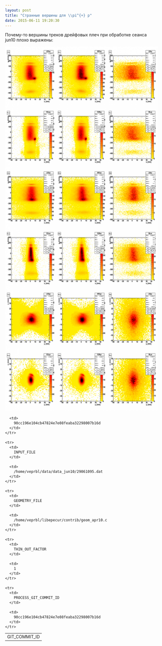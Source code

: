 ```yaml
---
layout: post
title: "Странные вершины для \\pi^{+} p"
date: 2015-06-11 19:20:30
---
```


Почему-то вершины треков дрейфовых плеч при обработке сеанса jun10 плохо выражены:

<img src="/assets/piplusp_vertexes.png" alt="" height="1200" width="594" />

<!--break-->

<table border="0">
  <tbody>
    <tr>
      <td>
        GIT_COMMIT_ID
      </td>
      
      <td>
        90cc196e104cb47824e7e08feaba32298007b16d
      </td>
    </tr>
    
    <tr>
      <td>
        INPUT_FILE
      </td>
      
      <td>
        /home/veprbl/data/data_jun10/29061095.dat
      </td>
    </tr>
    
    <tr>
      <td>
        GEOMETRY_FILE
      </td>
      
      <td>
        /home/veprbl/libepecur/contrib/geom_apr10.c
      </td>
    </tr>
    
    <tr>
      <td>
        THIN_OUT_FACTOR
      </td>
      
      <td>
        1
      </td>
    </tr>
    
    <tr>
      <td>
        PROCESS_GIT_COMMIT_ID
      </td>
      
      <td>
        90cc196e104cb47824e7e08feaba32298007b16d
      </td>
    </tr>
  </tbody>
</table>
